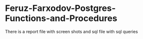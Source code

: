 # Feruz-Farxodov-Postgres-Functions-and-Procedures
There is a report file with screen shots and sql file with sql queries

